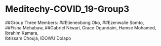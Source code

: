 # Meditechy-COVID_19-Group3
##Group Three Members: 
##Etieneobong Oko, 
##Ezenwalie Somto, 
##Fisha Mehabaw, 
##Gabriel Ntwari, 
Grace Ogundaini, 
Hamse Mohamed, 
Ibrahim Kamara,  
Ibtissam Chouja, 
IDOWU Dolapo
